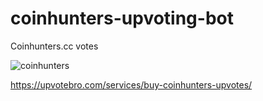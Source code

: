 # coinhunters-upvoting-bot

Coinhunters.cc votes


![coinhunters](https://user-images.githubusercontent.com/112619158/187879498-0b8437fc-5f70-41e1-a4db-ee1917ce532b.jpg)


https://upvotebro.com/services/buy-coinhunters-upvotes/
